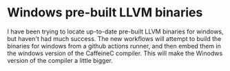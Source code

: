 # Windows pre-built LLVM binaries
I have been trying to locate up-to-date pre-built LLVM binaries for windows, but haven't had much success.
The new workflows will attempt to build the binaries for windows from a github actions runner, and then embed them in the windows version of the CaffeineC compiler. This will make the Winodws version of the compiler a little bigger.